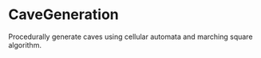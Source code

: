# CaveGeneration
Procedurally generate caves using cellular automata and marching square algorithm.
